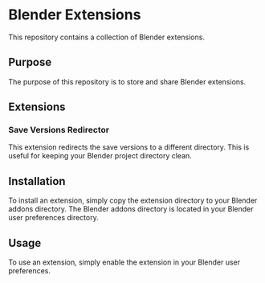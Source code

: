 # Blender Extensions

This repository contains a collection of Blender extensions.

## Purpose

The purpose of this repository is to store and share Blender extensions.

## Extensions

### Save Versions Redirector

This extension redirects the save versions to a different directory. This is useful for keeping your Blender project directory clean.

## Installation

To install an extension, simply copy the extension directory to your Blender addons directory. The Blender addons directory is located in your Blender user preferences directory.

## Usage

To use an extension, simply enable the extension in your Blender user preferences.
